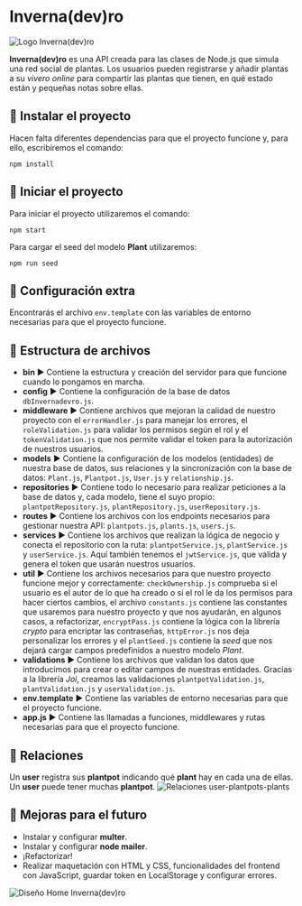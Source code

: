 # **Inverna(dev)ro**
![Logo Inverna(dev)ro](https://res.cloudinary.com/carolveloper/image/upload/v1623136011/Invernadevro-Plant/InvernadevroLogo_gkmov8.png)


**Inverna(dev)ro** es una API creada para las clases de Node.js que simula una red social de plantas. Los usuarios pueden registrarse y añadir plantas a su *vivero online* para compartir las plantas que tienen, en qué estado están y pequeñas notas sobre ellas.
## **🌱 Instalar el proyecto**
Hacen falta diferentes dependencias para que el proyecto funcione y, para ello, escribiremos el comando:
```
npm install
```
## **🌿 Iniciar el proyecto**
Para iniciar el proyecto utilizaremos el comando:
```
npm start
```
Para cargar el seed del modelo **Plant** utilizaremos:
```
npm run seed 
```
## **🌵 Configuración extra**
Encontrarás el archivo `env.template` con las variables de entorno necesarias para que el proyecto funcione.
## **🌻 Estructura de archivos**
- **bin** ▶ Contiene la estructura y creación del servidor para que funcione cuando lo pongamos en marcha.
- **config** ▶ Contiene la configuración de la base de datos `dbInvernadevro.js`.
- **middleware** ▶ Contiene archivos que mejoran la calidad de nuestro proyecto con el `errorHandler.js` para manejar los errores, el `roleValidation.js` para validar los permisos según el rol y el `tokenValidation.js` que nos permite validar el token para la autorización de nuestros usuarios.
- **models** ▶ Contiene la configuración de los modelos (entidades) de nuestra base de datos, sus relaciones y la sincronización con la base de datos: `Plant.js`, `Plantpot.js`, `User.js` y `relationship.js`.
- **repositories** ▶ Contiene todo lo necesario para realizar peticiones a la base de datos y, cada modelo, tiene el suyo propio: `plantpotRepository.js`, `plantRepository.js`, `userRepository.js`.
- **routes** ▶ Contiene los archivos con los endpoints necesarios para gestionar nuestra API: `plantpots.js`, `plants.js`, `users.js`.
- **services** ▶ Contiene los archivos que realizan la lógica de negocio y conecta el repositorio con la ruta: `plantpotService.js`, `plantService.js` y `userService.js`. Aquí también tenemos el `jwtService.js`, que valida y genera el token que usarán nuestros usuarios.
- **util** ▶ Contiene los archivos necesarios para que nuestro proyecto funcione mejor y correctamente: `checkOwnership.js` comprueba si el usuario es el autor de lo que ha creado o si el rol le da los permisos para hacer ciertos cambios, el archivo `constants.js` contiene las constantes que usaremos para nuestro proyecto y que nos ayudarán, en algunos casos, a refactorizar, `encryptPass.js` contiene la lógica con la librería *crypto* para encriptar las contraseñas, `httpError.js` nos deja personalizar los errores y el `plantSeed.js` contiene la *seed* que nos dejará cargar campos predefinidos a nuestro modelo *Plant*.
- **validations** ▶ Contiene los archivos que validan los datos que introducimos para crear o editar campos de nuestras entidades. Gracias a la librería *Joi*, creamos las validaciones `plantpotValidation.js`, `plantValidation.js` y `userValidation.js`.
- **env.template** ▶ Contiene las variables de entorno necesarias para que el proyecto funcione.
- **app.js** ▶ Contiene las llamadas a funciones, middlewares y rutas necesarias para que el proyecto funcione.
## **🌷 Relaciones**
Un **user** registra sus **plantpot** indicando qué **plant** hay en cada una de ellas. Un **user** puede tener muchas **plantpot**.
![Relaciones user-plantpots-plants](https://res.cloudinary.com/carolveloper/image/upload/v1623142829/Invernadevro-Plant/userplantpotplant_fgi2uh.png)
## **🌴 Mejoras para el futuro**
- Instalar y configurar **multer**.
- Instalar y configurar **node mailer**.
- ¡Refactorizar!
- Realizar maquetación con HTML y CSS, funcionalidades del frontend con JavaScript, guardar token en LocalStorage y configurar errores.


![Diseño Home Inverna(dev)ro](https://res.cloudinary.com/carolveloper/image/upload/v1623142842/Invernadevro-Plant/InvernadevroHome_yerops.png)

